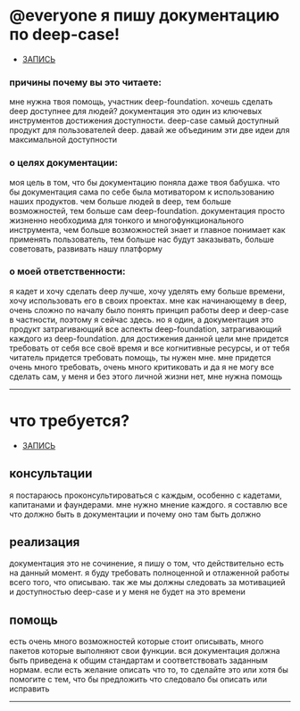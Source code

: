 # @everyone я пишу документацию по deep-case!
* [ЗАПИСЬ](https://discord.com/channels/739430470345031692/1091434067993571489/1142996173678981172)

### причины почему вы это читаете:
мне нужна твоя помощь, участник deep-foundation. хочешь сделать deep доступнее для людей? документация это один из ключевых инструментов достижения доступности. deep-case самый доступный продукт для пользователей deep. давай же объединим эти две идеи для максимальной доступности

### о целях документации:
моя цель в том, что бы документацию поняла даже твоя бабушка. что бы документация сама по себе была мотиватором к использованию наших продуктов. чем больше людей в deep, тем больше возможностей, тем больше сам deep-foundation. документация просто жизненно необходима для тонкого и многофункционального инструмента, чем больше возможностей знает и главное понимает как применять пользователь, тем больше нас будут заказывать, больше советовать, развивать нашу платформу

### о моей ответственности:
я кадет и хочу сделать deep лучше, хочу уделять ему больше времени, хочу использовать его в своих проектах. мне как начинающему в deep, очень сложно по началу было понять принцип работы deep и deep-case в частности, поэтому я сейчас здесь. но я один, а документация это продукт затрагивающий все аспекты deep-foundation, затрагивающий каждого из deep-foundation. для достижения данной цели мне придется требовать от себя все своё время и все когнитивные ресурсы, и от тебя читатель придется требовать помощь, ты нужен мне. мне придется очень много требовать, очень много критиковать и да я не могу все сделать сам, у меня и без этого личной жизни нет, мне нужна помощь


---
# что требуется?
* [ЗАПИСЬ](https://discord.com/channels/739430470345031692/1091434067993571489/1142996256122208286)

## консультации
я постараюсь проконсультироваться с каждым, особенно с кадетами, капитанами и фаундерами. мне нужно мнение каждого. я составлю все что должно быть в документации и почему оно там быть должно

## реализация
документация это не сочинение, я пишу о том, что действительно есть на данный момент. я буду требовать полноценной и отлаженной работы всего того, что описываю. так же мы должны следовать за мотивацией и доступностью deep-case и у меня не будет на это времени

## помощь
есть очень много возможностей которые стоит описывать, много пакетов которые выполняют свои функции. вся документация должна быть приведена к общим стандартам и соответствовать заданным нормам. если есть желание описать что то, то сделайте это или хотя бы помогите с тем, что бы предложить что следовало бы описать или исправить


---